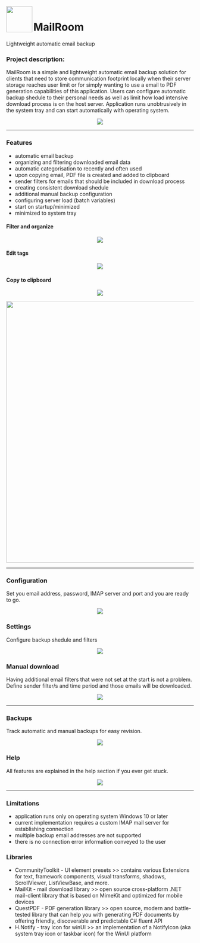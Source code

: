<img align="left" height="70" src="https://github.com/TheRealHuzy/MailRoom/blob/main/Assets/MailRoomLogoWhite.png" />

# MailRoom
Lightweight automatic email backup

### Project description:
MailRoom is a simple and lightweight automatic email backup solution for clients that need to store communication footprint locally when their server storage reaches user limit or for simply wanting to use a email to PDF generation capabilities of this application. Users can configure automatic backup shedule to their personal needs as well as limit how load intensive download process is on the host server. Application runs unobtrusively in the system tray and can start automatically with operating system.

<p align="center">
  <img src="https://github.com/TheRealHuzy/MailRoom/blob/main/Assets/Gif1.gif" />
</p>

***

### Features
* automatic email backup
* organizing and filtering downloaded email data
* automatic categorisation to recently and often used
* upon copying email, PDF file is created and added to clipboard
* sender filters for emails that should be included in download process
* creating consistent download shedule
* additional manual backup configuration
* configuring server load (batch variables)
* start on startup/minimized
* minimized to system tray

#### Filter and organize
<p align="center">
  <img src="https://github.com/TheRealHuzy/MailRoom/blob/main/Assets/Gif2.gif" />
</p>

#### Edit tags
<p align="center">
  <img src="https://github.com/TheRealHuzy/MailRoom/blob/main/Assets/Gif3.gif" />
</p>

#### Copy to clipboard
<p align="center">
  <img src="https://github.com/TheRealHuzy/MailRoom/blob/main/Assets/HomeCopy.png" />
</p>

<p align="center">
  <img height="700" src="https://github.com/TheRealHuzy/MailRoom/blob/main/Assets/PDF.png" />
</p>

***

### Configuration

Set you email address, password, IMAP server and port and you are ready to go.

<p align="center">
  <img src="https://github.com/TheRealHuzy/MailRoom/blob/main/Assets/Configuration.png" />
</p>

### Settings

Configure backup shedule and filters

<p align="center">
  <img src="https://github.com/TheRealHuzy/MailRoom/blob/main/Assets/Settings.png" />
</p>

### Manual download

Having additional email filters that were not set at the start is not a problem. Define sender filter/s and time period and those emails will be downloaded.

<p align="center">
  <img src="https://github.com/TheRealHuzy/MailRoom/blob/main/Assets/Download.png" />
</p>

***

### Backups

Track automatic and manual backups for easy revision.

<p align="center">
  <img src="https://github.com/TheRealHuzy/MailRoom/blob/main/Assets/Backups.png" />
</p>

### Help

All features are explained in the help section if you ever get stuck.

<p align="center">
  <img src="https://github.com/TheRealHuzy/MailRoom/blob/main/Assets/Help.png" />
</p>

***

### Limitations
* application runs only on operating system Windows 10 or later
* current implementation requires a custom IMAP mail server for establishing connection
* multiple backup email addresses are not supported
* there is no connection error information conveyed to the user

### Libraries
* CommunityToolkit - UI element presets >> contains various Extensions for text, framework components, visual transforms, shadows, ScrollViewer, ListViewBase, and more.
* MailKit - mail download library >> open source cross-platform .NET mail-client library that is based on MimeKit and optimized for mobile devices
* QuestPDF - PDF generation library >> open source, modern and battle-tested library that can help you with generating PDF documents by offering friendly, discoverable and predictable C# fluent API
* H.Notify - tray icon for winUI >> an implementation of a NotifyIcon (aka system tray icon or taskbar icon) for the WinUI platform
